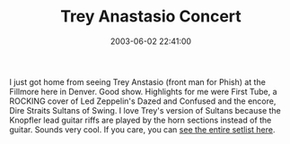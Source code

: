 ﻿---
layout: post
title: "Trey Anastasio Concert"
comments: false
date: 2003-06-02 22:41:00
updated: 2004-05-03 20:32:00
categories:
 - Personal
subtext-id: 9836a7be-7b7b-4b1b-87b4-56da84b481f0
alias: /blog/Trey-Anastasio-Concert.aspx
---


I just got home from seeing Trey Anstasio (front man for Phish) at the Fillmore here in Denver. Good show. Highlights for me were First Tube, a ROCKING cover of Led Zeppelin's Dazed and Confused and the encore, Dire Straits Sultans of Swing. I love Trey's version of Sultans because the Knopfler lead guitar riffs are played by the horn sections instead of the guitar. Sounds very cool. If you care, you can [see the entire setlist here](http://www.phantasytour.com/trey/shows.cgi?showID=106).
